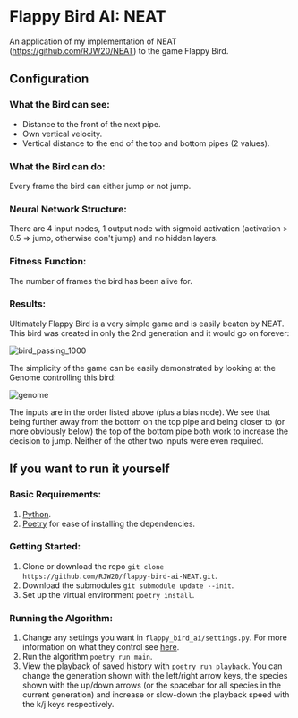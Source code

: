 # Flappy Bird AI: NEAT
An application of my implementation of NEAT (https://github.com/RJW20/NEAT) to the game Flappy Bird.

## Configuration

### What the Bird can see:
- Distance to the front of the next pipe.
- Own vertical velocity.
- Vertical distance to the end of the top and bottom pipes (2 values).

### What the Bird can do:
Every frame the bird can either jump or not jump.

### Neural Network Structure:
There are 4 input nodes, 1 output node with sigmoid activation (activation > 0.5 => jump, otherwise don't jump) and no hidden layers.

### Fitness Function:
The number of frames the bird has been alive for.

### Results:
Ultimately Flappy Bird is a very simple game and is easily beaten by NEAT. This bird was created in only the 2nd generation and it would go on forever:

![bird_passing_1000](https://github.com/RJW20/flappy-bird-ai-NEAT/assets/99192767/13780178-1982-4647-a5e3-a17af21a665e)

The simplicity of the game can be easily demonstrated by looking at the Genome controlling this bird:

![genome](https://github.com/RJW20/flappy-bird-ai-NEAT/assets/99192767/cdd1547b-b033-4996-9279-94fd418f3695)

The inputs are in the order listed above (plus a bias node). We see that being further away from the bottom on the top pipe and being closer to (or more obviously below) the top of the bottom pipe both work to increase the decision to jump. Neither of the other two inputs were even required.

## If you want to run it yourself

### Basic Requirements:
1. [Python](https://www.python.org/downloads/).
2. [Poetry](https://python-poetry.org/docs/) for ease of installing the dependencies.

### Getting Started:
1. Clone or download the repo `git clone https://github.com/RJW20/flappy-bird-ai-NEAT.git`.
2. Download the submodules `git submodule update --init`.
3. Set up the virtual environment `poetry install`.

### Running the Algorithm:
1. Change any settings you want in `flappy_bird_ai/settings.py`. For more information on what they control see [here](https://github.com/RJW20/NEAT/blob/main/README.md). 
2. Run the algorithm `poetry run main`.
3. View the playback of saved history with `poetry run playback`. You can change the generation shown with the left/right arrow keys, the species shown with the up/down arrows (or the spacebar for all species in the current generation) and increase or slow-down the playback speed with the k/j keys respectively.
